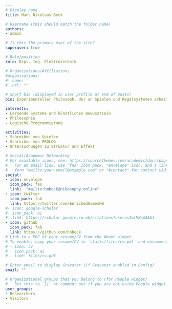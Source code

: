 ```yaml
---
# Display name
title: Hans Nikolaus Beck

# Username (this should match the folder name)
authors:
- admin

# Is this the primary user of the site?
superuser: true

# Role/position
role: Dipl.-Ing. Elektrotechnik

# Organizations/Affiliations
#organizations:
#- name: 
#  url: ""

# Short bio (displayed in user profile at end of posts)
bio: Experimenteller Philosoph, der an Spielen und Regelsystemen arbeitet

interests:
- Lernende Systeme und künstliches Bewusstsein
- Philosophie
- Logische Programmierung

activities:
- Schreiben von Spielen
- Schreiben von PROLOG
- Untersuchungen zu Struktur und Effekt

# Social/Academic Networking
# For available icons, see: https://sourcethemes.com/academic/docs/page-builder/#icons
#   For an email link, use "fas" icon pack, "envelope" icon, and a link in the
#   form "mailto:your-email@example.com" or "#contact" for contact widget.
social:
- icon: envelope
  icon_pack: fas
  link:  "mailto:hnbeck@nikosophy.online"
- icon: twitter
  icon_pack: fab
  link: https://twitter.com/EnrichedGamesHB
#- icon: google-scholar
#  icon_pack: ai
#  link: https://scholar.google.co.uk/citations?user=sIwtMXoAAAAJ
- icon: github
  icon_pack: fab
  link: https://github.com/hnbeck
# Link to a PDF of your resume/CV from the About widget.
# To enable, copy your resume/CV to `static/files/cv.pdf` and uncomment the lines below.
# - icon: cv
#   icon_pack: ai
#   link: files/cv.pdf

# Enter email to display Gravatar (if Gravatar enabled in Config)
email: ""

# Organizational groups that you belong to (for People widget)
#   Set this to `[]` or comment out if you are not using People widget.
user_groups:
- Researchers
- Visitors
---
```




